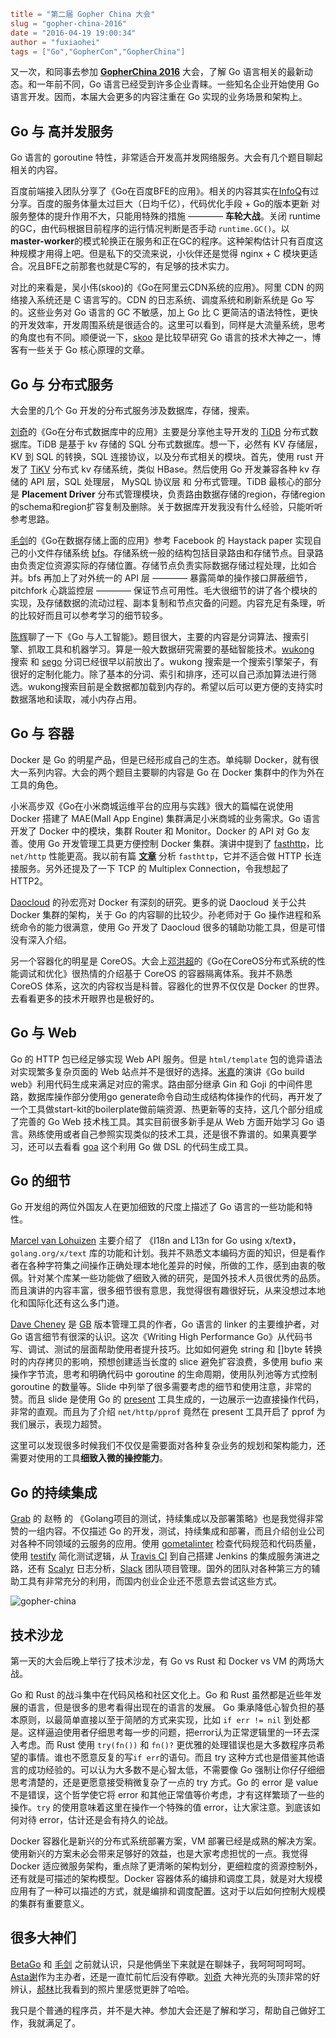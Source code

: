 ```toml
title = "第二届 Gopher China 大会"
slug = "gopher-china-2016"
date = "2016-04-19 19:00:34"
author = "fuxiaohei"
tags = ["Go","GopherCon","GopherChina"]
```

又一次，和同事去参加 [**GopherChina 2016**](http://gopherchina.org) 大会，了解 Go 语言相关的最新动态。和一年前不同，Go 语言已经受到许多企业青睐。一些知名企业开始使用 Go 语言开发。因而，本届大会更多的内容注重在 Go 实现的业务场景和架构上。

## Go 与 高并发服务

Go 语言的 goroutine 特性，非常适合开发高并发网络服务。大会有几个题目聊起相关的内容。

百度前端接入团队分享了《Go在百度BFE的应用》。相关的内容其实在[InfoQ](http://www.infoq.com/cn/presentations/the-application-of-golang-in-baidu-frontend)有过分享。百度的服务体量太过巨大（日均千亿），代码优化手段 + Go的版本更新 对服务整体的提升作用不大，只能用特殊的措施 ———— **车轮大战**。关闭 runtime 的GC，由代码根据目前程序的运行情况判断是否手动 `runtime.GC()`。以 **master-worker**的模式轮换正在服务和正在GC的程序。这种架构估计只有百度这种规模才用得上吧。但是私下的交流来说，小伙伴还是觉得 nginx + C 模块更适合。况且BFE之前那套也就是C写的，有足够的技术实力。

对比的来看是，吴小伟(skoo)的《Go在阿里云CDN系统的应用》。阿里 CDN 的网络接入系统还是 C 语言写的。CDN 的日志系统、调度系统和刷新系统是 Go 写的。这些业务对 Go 语言的 GC 不敏感，加上 Go 比 C 更简洁的语法特性，更快的开发效率，开发周围系统是很适合的。这里可以看到，同样是大流量系统，思考的角度也有不同。顺便说一下，[skoo](http://skoo.me/) 是比较早研究 Go 语言的技术大神之一，博客有一些关于 Go 核心原理的文章。

<!--more-->

## Go 与 分布式服务

大会里的几个 Go 开发的分布式服务涉及数据库，存储，搜索。

[刘奇](https://github.com/ngaut)的《Go在分布式数据库中的应用》主要是分享他主导开发的 [TiDB](https://github.com/pingcap/tidb) 分布式数据库。TiDB 是基于 kv 存储的 SQL 分布式数据库。想一下，必然有 KV 存储层，KV 到 SQL 的转换，SQL 连接协议，以及分布式相关的模块。首先，使用 rust 开发了 [TiKV](https://github.com/pingcap/tikv) 分布式 kv 存储系统，类似 HBase。然后使用 Go 开发兼容各种 kv 存储的 API 层，SQL 处理层， MySQL 协议层 和 分布式管理。TiDB 最核心的部分是 **Placement Driver** 分布式管理模块，负责路由数据存储的region，存储region的schema和region扩容复制及删除。关于数据库开发我没有什么经验，只能听听参考思路。

[毛剑](https://github.com/Terry-Mao)的《Go在数据存储上面的应用》参考 Facebook 的 Haystack paper 实现自己的小文件存储系统 [bfs](https://github.com/Terry-Mao/bfs)。存储系统一般的结构包括目录路由和存储节点。目录路由负责定位资源实际的存储位置。存储节点负责实际数据存储过程处理，比如合并。bfs 再加上了对外统一的 API 层 ———— 暴露简单的操作接口屏蔽细节，  pitchfork 心跳监控层 ———— 保证节点可用性。毛大很细节的讲了各个模块的实现，及存储数据的流动过程、副本复制和节点灾备的问题。内容充足有条理，听的比较好而且可以参考学习的细节较多。

[陈辉](https://github.com/huichen)聊了一下《Go 与人工智能》。题目很大，主要的内容是分词算法、搜索引擎、抓取工具和机器学习。算是一般大数据研究需要的基础智能技术。[wukong](https://github.com/huichen/wukong) 搜索 和 [sego](https://github.com/huichen/sego) 分词已经很早以前放出了。wukong 搜索是一个搜索引擎架子，有很好的定制化能力。除了基本的分词、索引和排序，还可以自己添加算法进行筛选。wukong搜索目前是全数据都加载到内存的。希望以后可以更方便的支持实时数据落地和读取，减小内存占用。

## Go 与 容器

Docker 是 Go 的明星产品，但是已经形成自己的生态。单纯聊 Docker，就有很大一系列内容。大会的两个题目主要聊的内容是 Go 在 Docker 集群中的作为外在工具的角色。

小米高步双《Go在小米商城运维平台的应用与实践》很大的篇幅在说使用 Docker 搭建了 MAE(Mall App Engine) 集群满足小米商城的业务需求。Go 语言开发了 Docker 中的模块，集群 Router 和 Monitor。Docker 的 API 对 Go 友善。使用 Go 开发管理工具更方便控制 Docker 集群。演讲中提到了 [fasthttp](https://github.com/valyala/fasthttp)，比 `net/http` 性能更高。我以前有篇 [**文章**](http://fuxiaohei.me/2015/11/25/deep-in-fasthttp-package.html) 分析 `fasthttp`，它并不适合做 HTTP 长连接服务。另外还提及了一下 TCP 的 Multiplex Connection，令我想起了 HTTP2。

[Daocloud](http://www.daocloud.io/) 的孙宏亮对 Docker 有深刻的研究。更多的说 Daocloud 关于公共 Docker 集群的架构，关于 Go 的内容聊的比较少。孙老师对于 Go 操作进程和系统命令的能力很满意，使用 Go 开发了 Daocloud 很多的辅助功能工具，但是可惜没有深入介绍。

另一个容器化的明星是 CoreOS。大会上[邓洪超](https://github.com/hongchaodeng)的《Go在CoreOS分布式系统的性能调试和优化》很热情的介绍基于 CoreOS 的容器隔离体系。我并不熟悉 CoreOS 体系，这次的内容权当是科普。容器化的世界不仅仅是 Docker 的世界。去看看更多的技术开眼界也是极好的。

## Go 与 Web

Go 的 HTTP 包已经足够实现 Web API 服务。但是 `html/template` 包的诡异语法对实现繁多复杂页面的 Web 站点并不是很好的选择。[米嘉](https://github.com/mijia)的演讲《Go build web》利用代码生成来满足对应的需求。路由部分继承 Gin 和 Goji 的中间件思路，数据库操作部分使用go generate命令自动生成结构体操作的代码，再开发了一个工具做start-kit的boilerplate做前端资源、热更新等的支持，这几个部分组成了完善的 Go Web 技术栈工具。其实目前很多新手是从 Web 方面开始学习 Go 语言。熟练使用或者自己参照实现类似的技术工具，还是很不靠谱的。如果真要学习，还可以去看看 [goa](http://goa.design/) 这个利用 Go 做 DSL 的代码生成工具。

## Go 的细节

Go 开发组的两位外国友人在更加细致的尺度上描述了 Go 语言的一些功能和特性。

[Marcel van Lohuizen](https://github.com/mpvl) 主要介绍了 《I18n and L13n for Go using x/text》，`golang.org/x/text` 库的功能和计划。我并不熟悉文本编码方面的知识，但是看作者在各种字符集之间操作正确处理本地化差异的时候，所做的工作，感到由衷的敬佩。针对某个库某一些功能做了细致入微的研究，是国外技术人员很优秀的品质。而且演讲的内容丰富，很多细节很有意思，我觉得很有趣很好玩，从来没想过本地化和国际化还有这么多门道。

[Dave Cheney](http://dave.cheney.net/) 是 [GB](http://dave.cheney.net/) 版本管理工具的作者，Go 语言的 linker 的主要维护者，对 Go 语言细节有很深的认识。这次《Writing High Performance Go》从代码书写、调试、测试的层面帮助使用者提升技巧。比如如何避免 string 和 []byte 转换时的内存拷贝的影响，预想创建适当长度的 slice 避免扩容浪费，多使用 bufio 来操作字节流，思考和明确代码中 goroutine 的生命周期，使用队列池等方式控制 goroutine 的数量等。Slide 中列举了很多需要考虑的细节和使用注意，非常的赞。而且 slide 是使用 Go 的 [present](https://godoc.org/golang.org/x/tools/cmd/present) 工具生成的，一边展示一边直接操作代码，非常的直观。而且为了介绍 `net/http/pprof` 竟然在 present 工具开启了 pprof 为我们展示，表现力超赞。

这里可以发现很多时候我们不仅仅是需要面对各种复杂业务的规划和架构能力，还需要对使用的工具**细致入微的操控能力**。

## Go 的持续集成

[Grab](http://www.grab.com/sg/) 的 赵畅 的 《Golang项目的测试，持续集成以及部署策略》也是我觉得非常赞的一组内容。不仅描述 Go 的开发，测试，持续集成和部署，而且介绍创业公司对各种不同领域的云服务的应用。使用 [gometalinter](https://github.com/alecthomas/gometalinter) 检查代码规范和代码质量，使用 [testify](https://github.com/stretchr/testify) 简化测试逻辑，从 [Travis CI](https://travis-ci.org/) 到自己搭建 Jenkins 的集成服务演进之路，还有 [Scalyr](https://www.scalyr.com/) 日志分析，[Slack](https://slack.com/) 团队项目管理。国外的团队对各种第三方的辅助工具有非常充分的利用，而国内创业企业还不愿意去尝试这些方式。

![gopher-china](/media/2016/gopher-china.jpg)

## 技术沙龙

第一天的大会后晚上举行了技术沙龙，有 Go vs Rust 和 Docker vs VM 的两场大战。

Go 和 Rust 的战斗集中在代码风格和社区文化上。Go 和 Rust 虽然都是近些年发展的语言，但是很多的思考看得出现在的语言的发展。 Go 秉承降低心智负担的基本原则，以最简单直接以至于简陋的方式来实现，比如 `if err != nil` 到处都是。这样逼迫使用者仔细思考每一步的问题，把error认为正常逻辑里的一环去深入考虑。而 Rust 使用 `try(fn())` 和 `fn()?` 更优雅的处理错误也是大多数程序员希望的事情。谁也不愿意反复的写`if err`的语句。而且 try 这种方式也是借鉴其他语言的成功经验的。可以认为大多数不是心智太低，不需要像 Go 强制让你仔仔细细思考清楚的，还是更愿意接受稍微复杂了一点的 try 方式。Go 的 error 是 value 不是错误，这个哲学使它将 error 和其他正常值等价考虑，才有这样繁琐了一些的操作。`try` 的使用意味着这里在操作一个特殊的值 error，让大家注意。到底该如何对待 error，估计还是会有持久的论战。

Docker 容器化是新兴的分布式系统部署方案，VM 部署已经是成熟的解决方案。使用新兴的方案未必会带来足够好的效益，也是大家考虑担忧的一点。我觉得 Docker 适应微服务架构，重点除了更清晰的架构划分，更细粒度的资源控制外，还有就是可描述的架构模型。Docker 容器体系的编排和调度工具，就是对大规模应用有了一种可以描述的方式，就是编排和调度配置。这对于以后如何控制大规模的集群有重要意义。

## 很多大神们

[BetaGo](https://github.com/blackbeans) 和 [毛剑](https://github.com/Terry-Mao) 之前就认识，只是他俩坐下来就是在聊妹子，我呵呵呵呵呵。[Asta谢](http://weibo.com/533452688)作为主办者，还是一直忙前忙后没有停歇。[刘奇](https://github.com/ngaut) 大神光亮的头顶非常的好辨认，[郝林](https://github.com/hyper-carrot)比我看到的照片里感觉更胖了哈哈。

我只是个普通的程序员，并不是大神。参加大会还是了解和学习，帮助自己做好工作，我就满足了。

